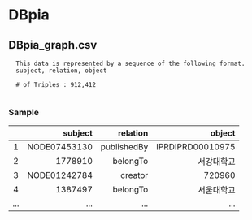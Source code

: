 # DBpia

## DBpia_graph.csv
```
  This data is represented by a sequence of the following format.
  subject, relation, object
  
  # of Triples : 912,412
  
```
### Sample
||subject|relation|object|
|:-----------:|------------:|------------:|------------:|
|1|NODE07453130	|publishedBy|IPRDIPRD00010975|
|2|1778910	|belongTo|서강대학교|
|3|NODE01242784 |creator|720960|
|4|1387497	|belongTo|서울대학교|
|...|...|...|...|
